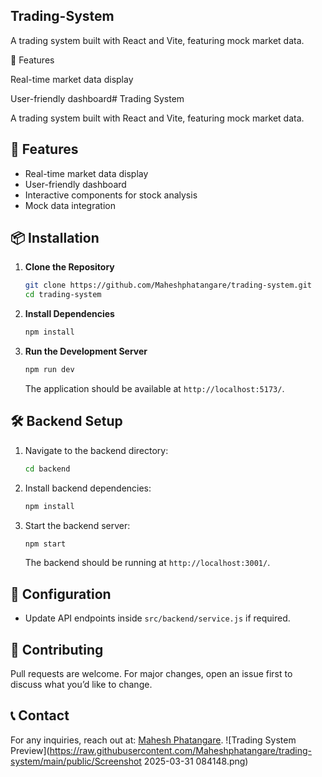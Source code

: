 ## Trading-System

A trading system built with React and Vite, featuring mock market data.

🚀 Features

Real-time market data display

User-friendly dashboard# Trading System

A trading system built with React and Vite, featuring mock market data.

## 🚀 Features

- Real-time market data display
- User-friendly dashboard
- Interactive components for stock analysis
- Mock data integration

## 📦 Installation

1. **Clone the Repository**

   ```sh
   git clone https://github.com/Maheshphatangare/trading-system.git
   cd trading-system
   ```

2. **Install Dependencies**

   ```sh
   npm install
   ```

3. **Run the Development Server**

   ```sh
   npm run dev
   ```

   The application should be available at `http://localhost:5173/`.

## 🛠 Backend Setup 

1. Navigate to the backend directory:
   ```sh
   cd backend
   ```
2. Install backend dependencies:
   ```sh
   npm install
   ```
3. Start the backend server:
   ```sh
   npm start
   ```
   The backend should be running at `http://localhost:3001/`.

## 🔧 Configuration

- Update API endpoints inside `src/backend/service.js` if required.



## 🤝 Contributing

Pull requests are welcome. For major changes, open an issue first to discuss what you’d like to change.

## 📞 Contact

For any inquiries, reach out at: [Mahesh Phatangare](https://github.com/Maheshphatangare).
![Trading System Preview](https://raw.githubusercontent.com/Maheshphatangare/trading-system/main/public/Screenshot 2025-03-31 084148.png)







